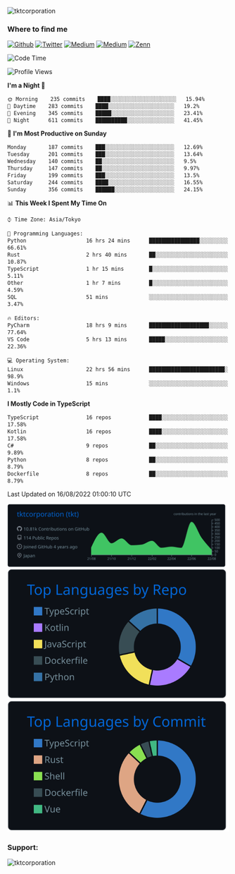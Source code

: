 <p align="left"> <img src="https://komarev.com/ghpvc/?username=tktcorporation&label=Profile%20views&color=0e75b6&style=flat" alt="tktcorporation" /> </p>

<h3>Where to find me</h3>
<p>
<a href="https://github.com/tktcorporation" target="_blank"><img alt="Github" src="https://img.shields.io/badge/GitHub-%2312100E.svg?&style=for-the-badge&logo=Github&logoColor=white" /></a>
<a href="https://twitter.com/tktcorporation" target="_blank"><img alt="Twitter" src="https://img.shields.io/badge/twitter-%231DA1F2.svg?&style=for-the-badge&logo=twitter&logoColor=white" /></a>
<a href="https://www.linkedin.com/in/tktcorporation" target="_blank"><img alt="Medium" src="https://img.shields.io/badge/linkdin-0a66c2.svg?&style=for-the-badge&logo=linkedin&logoColor=white" /></a>
<a href="https://qiita.com/tktcorporation" target="_blank"><img alt="Medium" src="https://img.shields.io/badge/qiita-55C500.svg?&style=for-the-badge&logo=qiita&logoColor=white" /></a>
<a href="https://zenn.dev/tktcorporation" target="_blank"><img alt="Zenn" src="https://img.shields.io/badge/Zenn-3EA8FF.svg?&style=for-the-badge&logo=Zenn&logoColor=white" /></a>
</p>
  
<!--START_SECTION:waka-->
![Code Time](http://img.shields.io/badge/Code%20Time-493%20hrs%2054%20mins-blue)

![Profile Views](http://img.shields.io/badge/Profile%20Views-2-blue)

**I'm a Night 🦉** 

```text
🌞 Morning    235 commits    ████░░░░░░░░░░░░░░░░░░░░░   15.94% 
🌆 Daytime    283 commits    ████░░░░░░░░░░░░░░░░░░░░░   19.2% 
🌃 Evening    345 commits    █████░░░░░░░░░░░░░░░░░░░░   23.41% 
🌙 Night      611 commits    ██████████░░░░░░░░░░░░░░░   41.45%

```
📅 **I'm Most Productive on Sunday** 

```text
Monday       187 commits    ███░░░░░░░░░░░░░░░░░░░░░░   12.69% 
Tuesday      201 commits    ███░░░░░░░░░░░░░░░░░░░░░░   13.64% 
Wednesday    140 commits    ██░░░░░░░░░░░░░░░░░░░░░░░   9.5% 
Thursday     147 commits    ██░░░░░░░░░░░░░░░░░░░░░░░   9.97% 
Friday       199 commits    ███░░░░░░░░░░░░░░░░░░░░░░   13.5% 
Saturday     244 commits    ████░░░░░░░░░░░░░░░░░░░░░   16.55% 
Sunday       356 commits    ██████░░░░░░░░░░░░░░░░░░░   24.15%

```


📊 **This Week I Spent My Time On** 

```text
⌚︎ Time Zone: Asia/Tokyo

💬 Programming Languages: 
Python                   16 hrs 24 mins      ████████████████░░░░░░░░░   66.61% 
Rust                     2 hrs 40 mins       ██░░░░░░░░░░░░░░░░░░░░░░░   10.87% 
TypeScript               1 hr 15 mins        █░░░░░░░░░░░░░░░░░░░░░░░░   5.11% 
Other                    1 hr 7 mins         █░░░░░░░░░░░░░░░░░░░░░░░░   4.59% 
SQL                      51 mins             ░░░░░░░░░░░░░░░░░░░░░░░░░   3.47%

🔥 Editors: 
PyCharm                  18 hrs 9 mins       ███████████████████░░░░░░   77.64% 
VS Code                  5 hrs 13 mins       █████░░░░░░░░░░░░░░░░░░░░   22.36%

💻 Operating System: 
Linux                    22 hrs 56 mins      ████████████████████████░   98.9% 
Windows                  15 mins             ░░░░░░░░░░░░░░░░░░░░░░░░░   1.1%

```

**I Mostly Code in TypeScript** 

```text
TypeScript               16 repos            ████░░░░░░░░░░░░░░░░░░░░░   17.58% 
Kotlin                   16 repos            ████░░░░░░░░░░░░░░░░░░░░░   17.58% 
C#                       9 repos             ██░░░░░░░░░░░░░░░░░░░░░░░   9.89% 
Python                   8 repos             ██░░░░░░░░░░░░░░░░░░░░░░░   8.79% 
Dockerfile               8 repos             ██░░░░░░░░░░░░░░░░░░░░░░░   8.79%

```



 Last Updated on 16/08/2022 01:00:10 UTC
<!--END_SECTION:waka-->

[![](https://raw.githubusercontent.com/tktcorporation/tktcorporation/master/profile-summary-card-output/github_dark/0-profile-details.svg)](https://github.com/vn7n24fzkq/github-profile-summary-cards)
[![](https://raw.githubusercontent.com/tktcorporation/tktcorporation/master/profile-summary-card-output/github_dark/1-repos-per-language.svg)](https://github.com/vn7n24fzkq/github-profile-summary-cards) [![](https://raw.githubusercontent.com/tktcorporation/tktcorporation/master/profile-summary-card-output/github_dark/2-most-commit-language.svg)](https://github.com/vn7n24fzkq/github-profile-summary-cards)

<h3 align="left">Support:</h3>
<p><a href="https://www.buymeacoffee.com/tktcorporation"> <img align="left" src="https://cdn.buymeacoffee.com/buttons/v2/default-yellow.png" height="50" width="210" alt="tktcorporation" /></a></p><br><br>
